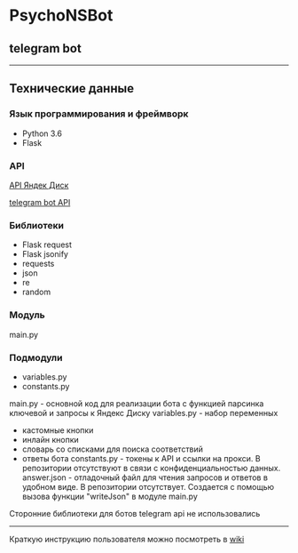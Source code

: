 # PsychoNSBot
## telegram bot
---
## Технические данные

### Язык программирования и фреймворк
* Python 3.6
* Flask

### API
[API Яндек Диск](https://tech.yandex.ru/disk/api/concepts/about-docpage/ "документация по API Яндекс Диск")

[telegram bot API](https://core.telegram.org/bots/api "документация по API telegram bot")

### Библиотеки
* Flask request
* Flask jsonify
* requests
* json
* re
* random

### Модуль
main.py

### Подмодули
* variables.py
* constants.py

main.py - основной код для реализации бота с функцией парсинка ключевой и запросы к Яндекс Диску
variables.py - набор переменных
* кастомные кнопки
* инлайн кнопки
* словарь со списками для поиска соответствий
* ответы бота
constants.py - токены к API и ссылки на прокси. В репозитории отсутствуют в связи с конфиденциальностью данных.
answer.json - отладочный файл для чтения запросов и ответов в удобном виде. В репозитории отсутствует. Создается с помощью вызова функции "writeJson" в модуле main.py

Сторонние библиотеки для ботов telegram api не использовались

---

Краткую инструкцию пользователя можно посмотреть в [wiki](https://github.com/kassiopea/PsychoNSBot/blob/master/.wiki#table-of-contents)
